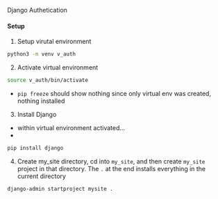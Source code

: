Django Authetication

#### Setup
1) Setup virutal environment

~~~ bash
python3 -m venv v_auth
~~~

2) Activate virtual environment

~~~ bash
source v_auth/bin/activate
~~~

- `pip freeze` should show nothing since only virtual env was created, nothing installed

3) Install Django

- within virtual environment activated...
- 
~~~ bash
pip install django
~~~

4) Create my_site directory, cd into `my_site`, and then create `my_site` project in that directory. The `.` at the end installs everything in the current directory

~~~ bash
django-admin startproject mysite .
~~~